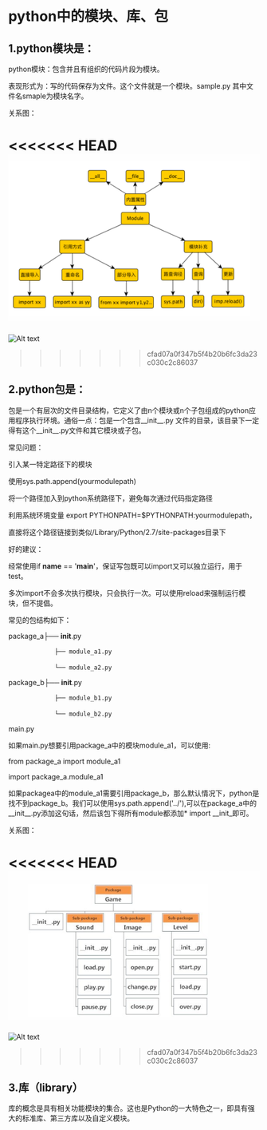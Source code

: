 # python中的模块、库、包


## 1.python模块是：
python模块：包含并且有组织的代码片段为模块。

表现形式为：写的代码保存为文件。这个文件就是一个模块。sample.py 其中文件名smaple为模块名字。

关系图：

<<<<<<< HEAD
![关系图](./image/python_4_1.jpg)
=======
![Alt text](./image/python4_1.jpg)
>>>>>>> cfad07a0f347b5f4b20b6fc3da23c030c2c86037


## 2.python包是：
包是一个有层次的文件目录结构，它定义了由n个模块或n个子包组成的python应用程序执行环境。通俗一点：包是一个包含__init__.py 文件的目录，该目录下一定得有这个__init__.py文件和其它模块或子包。

常见问题：

引入某一特定路径下的模块

使用sys.path.append(yourmodulepath)

将一个路径加入到python系统路径下，避免每次通过代码指定路径

利用系统环境变量 export PYTHONPATH=$PYTHONPATH:yourmodulepath，

直接将这个路径链接到类似/Library/Python/2.7/site-packages目录下

好的建议：

经常使用if __name__ == '__main__'，保证写包既可以import又可以独立运行，用于test。

多次import不会多次执行模块，只会执行一次。可以使用reload来强制运行模块，但不提倡。

常见的包结构如下：                 

package_a├── __init__.py

                 ├── module_a1.py

                 └── module_a2.py

package_b├── __init__.py

                 ├── module_b1.py 

                 └── module_b2.py

main.py

如果main.py想要引用package_a中的模块module_a1，可以使用:

from package_a import module_a1

import package_a.module_a1

如果packagea中的module_a1需要引用package_b，那么默认情况下，python是找不到package_b。我们可以使用sys.path.append('../'),可以在package_a中的__init__.py添加这句话，然后该包下得所有module都添加* import __init_即可。

关系图：


<<<<<<< HEAD
![关系图](./image/python_4_2.jpg)
=======
![Alt text](./image/python4_2.jpg)
>>>>>>> cfad07a0f347b5f4b20b6fc3da23c030c2c86037


## 3.库（library）
库的概念是具有相关功能模块的集合。这也是Python的一大特色之一，即具有强大的标准库、第三方库以及自定义模块。
